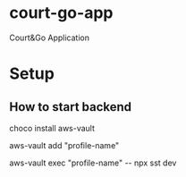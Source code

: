 # court-go-app
Court&amp;Go Application 


# Setup
## How to start backend

choco install aws-vault

aws-vault add "profile-name"

aws-vault exec "profile-name" -- npx sst dev

